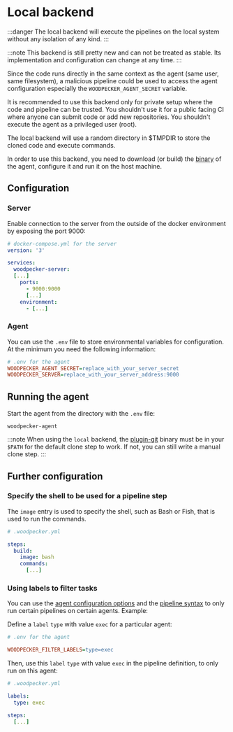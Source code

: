 # Local backend

:::danger
The local backend will execute the pipelines on the local system without any isolation of any kind.
:::

:::note
This backend is still pretty new and can not be treated as stable. Its
implementation and configuration can change at any time.
:::

Since the code runs directly in the same context as the agent (same user, same
filesystem), a malicious pipeline could be used to access the agent
configuration especially the `WOODPECKER_AGENT_SECRET` variable.

It is recommended to use this backend only for private setup where the code and
pipeline can be trusted. You shouldn't use it for a public facing CI where
anyone can submit code or add new repositories. You shouldn't execute the agent
as a privileged user (root).

The local backend will use a random directory in $TMPDIR to store the cloned
code and execute commands.

In order to use this backend, you need to download (or build) the
[binary](https://github.com/woodpecker-ci/woodpecker/releases/latest) of the
agent, configure it and run it on the host machine.

## Configuration

### Server

Enable connection to the server from the outside of the docker environment by
exposing the port 9000:

```yaml
# docker-compose.yml for the server
version: '3'

services:
  woodpecker-server:
  [...]
    ports:
      - 9000:9000
      [...]
    environment:
      - [...]
```

### Agent

You can use the `.env` file to store environmental variables for configuration.
At the minimum you need the following information:

```ini
# .env for the agent
WOODPECKER_AGENT_SECRET=replace_with_your_server_secret
WOODPECKER_SERVER=replace_with_your_server_address:9000
```

## Running the agent

Start the agent from the directory with the `.env` file:

`woodpecker-agent`

:::note
When using the `local` backend, the
[plugin-git](https://github.com/woodpecker-ci/plugin-git) binary must be in
your `$PATH` for the default clone step to work. If not, you can still write a
manual clone step.
:::

## Further configuration

### Specify the shell to be used for a pipeline step

The `image` entry is used to specify the shell, such as Bash or Fish, that is
used to run the commands.


```yaml
# .woodpecker.yml

steps:
  build:
    image: bash
    commands:
      [...]
```

### Using labels to filter tasks

You can use the [agent configuration
options](../15-agent-config.md#woodpecker_filter_labels) and the
[pipeline syntax](../../20-usage/20-pipeline-syntax.md#labels) to only run certain
pipelines on certain agents. Example:

Define a `label` `type` with value `exec` for a particular agent:

```ini
# .env for the agent

WOODPECKER_FILTER_LABELS=type=exec
```

Then, use this `label` `type` with value `exec` in the pipeline definition, to
only run on this agent:

```yaml
# .woodpecker.yml

labels:
  type: exec

steps:
  [...]
```

